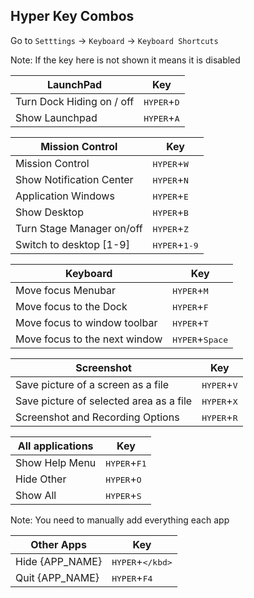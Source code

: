 
## Hyper Key Combos 
Go to `Setttings` -> `Keyboard` -> `Keyboard Shortcuts`

Note: If the key here is not shown it means it is disabled

| LaunchPad                 | Key                           |
| ------------------------- | ----------------------------- |
| Turn Dock Hiding on / off | <kbd>HYPER</kbd>+<kbd>D</kbd> |
| Show Launchpad            | <kbd>HYPER</kbd>+<kbd>A</kbd>                              |


| Mission Control           | Key                             |
| ------------------------- | ------------------------------- |
| Mission Control           | <kbd>HYPER</kbd>+<kbd>W</kbd>   |
| Show Notification Center  | <kbd>HYPER</kbd>+<kbd>N</kbd>   |
| Application Windows       | <kbd>HYPER</kbd>+<kbd>E</kbd>   |
| Show Desktop              | <kbd>HYPER</kbd>+<kbd>B</kbd>   |
| Turn Stage Manager on/off | <kbd>HYPER</kbd>+<kbd>Z</kbd>   |
| Switch to desktop [1-9]   | <kbd>HYPER</kbd>+<kbd>1-9</kbd> |


| Keyboard                      | Key                               |
| ----------------------------- | --------------------------------- |
| Move focus Menubar            | <kbd>HYPER</kbd>+<kbd>M</kbd>     |
| Move focus to the Dock        | <kbd>HYPER</kbd>+<kbd>F</kbd>     |
| Move focus to window toolbar  | <kbd>HYPER</kbd>+<kbd>T</kbd>     |
| Move focus to the next window | <kbd>HYPER</kbd>+<kbd>Space</kbd> |

| Screenshot                              | Key                           |
| --------------------------------------- | ----------------------------- |
| Save picture of a screen as a file      | <kbd>HYPER</kbd>+<kbd>V</kbd> |
| Save picture of selected area as a file | <kbd>HYPER</kbd>+<kbd>X</kbd> |
| Screenshot and Recording Options        | <kbd>HYPER</kbd>+<kbd>R</kbd> |

| All applications | Key                            |
| ---------------- | ------------------------------ |
| Show Help Menu   | <kbd>HYPER</kbd>+<kbd>F1</kbd> |
| Hide Other       | <kbd>HYPER</kbd>+<kbd>O</kbd>  |
| Show All         | <kbd>HYPER</kbd>+<kbd>S</kbd>  |                            

Note: You need to manually add everything each app

| Other Apps      | Key                            |
| --------------- | ------------------------------ |
| Hide {APP_NAME} | <kbd>HYPER</kbd>+<kbd>\</kbd>  |
| Quit {APP_NAME} | <kbd>HYPER</kbd>+<kbd>F4</kbd> |







